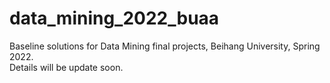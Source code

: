 # data_mining_2022_buaa
Baseline solutions for Data Mining final projects, Beihang University, Spring 2022.  
Details will be update soon.
